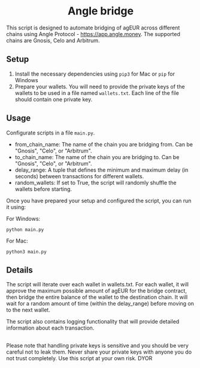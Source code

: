 <h1 align="center">Angle bridge </h1>
  
This script is designed to automate bridging of agEUR across different chains using Angle Protocol - https://app.angle.money. The supported chains are Gnosis, Celo and Arbitrum.


<h2>Setup</h2>

1. Install the necessary dependencies using `pip3` for Mac or `pip` for Windows
2. Prepare your wallets. You will need to provide the private keys of the wallets to be used in a file named `wallets.txt`. Each line of the file should contain one private key.


<h2>Usage</h2>

Configurate scripts in a file `main.py`.

- from_chain_name: The name of the chain you are bridging from. Can be "Gnosis", "Celo", or "Arbitrum".
- to_chain_name: The name of the chain you are bridging to. Can be "Gnosis", "Celo", or "Arbitrum".
- delay_range: A tuple that defines the minimum and maximum delay (in seconds) between transactions for different wallets.
- random_wallets: If set to True, the script will randomly shuffle the wallets before starting.

Once you have prepared your setup and configured the script, you can run it using:

For Windows: <pre><code>python main.py</code></pre>
For Mac: <pre><code>python3 main.py</code></pre>


<h2>Details</h2>

The script will iterate over each wallet in wallets.txt. For each wallet, it will approve the maximum possible amount of agEUR for the bridge contract, then bridge the entire balance of the wallet to the destination chain. It will wait for a random amount of time (within the delay_range) before moving on to the next wallet.

The script also contains logging functionality that will provide detailed information about each transaction.

<h2></h2>
Please note that handling private keys is sensitive and you should be very careful not to leak them. Never share your private keys with anyone you do not trust completely. Use this script at your own risk. DYOR
